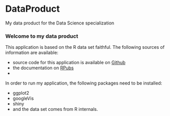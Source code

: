 # DataProduct
My data product for the Data Science specialization

### Welcome to my data product

This application is based on the R data set faithful.
The following sources of information are available:
- source code for this application is available on [Github](https://github.com/pbmarcus/DataProduct)
- the documentation on [RPubs](http://rpubs.com/pbmarcus/dataproduct)
- 

In order to run my application, the following packages need to be installed:
- ggplot2
- googleVis
- shiny
- and the data set comes from R internals.
